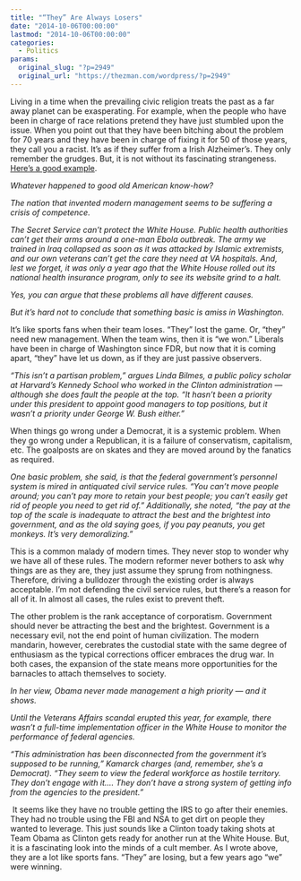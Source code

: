 ```yaml
---
title: "“They” Are Always Losers"
date: "2014-10-06T00:00:00"
lastmod: "2014-10-06T00:00:00"
categories:
  - Politics
params:
  original_slug: "?p=2949"
  original_url: "https://thezman.com/wordpress/?p=2949"
---
```


Living in a time when the prevailing civic religion treats the past as a
far away planet can be exasperating. For example, when the people who
have been in charge of race relations pretend they have just stumbled
upon the issue. When you point out that they have been bitching about
the problem for 70 years and they have been in charge of fixing it for
50 of those years, they call you a racist. It’s as if they suffer from a
Irish Alzheimer’s. They only remember the grudges. But, it is not
without its fascinating strangeness. <a
href="http://www.latimes.com/opinion/op-ed/la-oe-mcmanus-column-competence-20141005-column.html"
rel="noopener" target="_blank">Here’s a good example</a>.

*Whatever happened to good old American know-how?*

*The nation that invented modern management seems to be suffering a
crisis of competence.*

*The Secret Service can’t protect the White House. Public health
authorities can’t get their arms around a one-man Ebola outbreak. The
army we trained in Iraq collapsed as soon as it was attacked by Islamic
extremists, and our own veterans can’t get the care they need at VA
hospitals. And, lest we forget, it was only a year ago that the White
House rolled out its national health insurance program, only to see its
website grind to a halt.*

*Yes, you can argue that these problems all have different causes.*

*But it’s hard not to conclude that something basic is amiss in
Washington.*

It’s like sports fans when their team loses. “They” lost the game. Or,
“they” need new management. When the team wins, then it is “we won.”
Liberals  have been in charge of Washington since FDR, but now that it
is coming apart, “they” have let us down, as if they are just passive
observers.

*“This isn’t a partisan problem,” argues Linda Bilmes, a public policy
scholar at Harvard’s Kennedy School who worked in the Clinton
administration — although she does fault the people at the top. “It
hasn’t been a priority under this president to appoint good managers to
top positions, but it wasn’t a priority under George W. Bush either.”*

When things go wrong under a Democrat, it is a systemic problem. When
they go wrong under a Republican, it is a failure of conservatism,
capitalism, etc. The goalposts are on skates and they are moved around
by the fanatics as required.

*One basic problem, she said, is that the federal government’s personnel
system is mired in antiquated civil service rules. “You can’t move
people around; you can’t pay more to retain your best people; you can’t
easily get rid of people you need to get rid of.” Additionally, she
noted, “the pay at the top of the scale is inadequate to attract the
best and the brightest into government, and as the old saying goes, if
you pay peanuts, you get monkeys. It’s very demoralizing.”*

This is a common malady of modern times. They never stop to wonder why
we have all of these rules. The modern reformer never bothers to ask why
things are as they are, they just assume they sprung from nothingness.
Therefore, driving a bulldozer through the existing order is always
acceptable. I’m not defending the civil service rules, but there’s a
reason for all of it. In almost all cases, the rules exist to prevent
theft.

The other problem is the rank acceptance of corporatism. Government
should never be attracting the best and the brightest. Government is a
necessary evil, not the end point of human civilization. The modern
mandarin, however, cerebrates the custodial state with the same degree
of enthusiasm as the typical corrections officer embraces the drug war.
In both cases, the expansion of the state means more opportunities for
the barnacles to attach themselves to society.

*In her view, Obama never made management a high priority — and it
shows.*

*Until the Veterans Affairs scandal erupted this year, for example,
there wasn’t a full-time implementation officer in the White House to
monitor the performance of federal agencies.*

*“This administration has been disconnected from the government it’s
supposed to be running,” Kamarck charges (and, remember, she’s a
Democrat). “They seem to view the federal workforce as hostile
territory. They don’t engage with it…. They don’t have a strong system
of getting info from the agencies to the president.”*

 It seems like they have no trouble getting the IRS to go after their
enemies. They had no trouble using the FBI and NSA to get dirt on people
they wanted to leverage. This just sounds like a Clinton toady taking
shots at Team Obama as Clinton gets ready for another run at the White
House. But, it is a fascinating look into the minds of a cult member. As
I wrote above, they are a lot like sports fans. “They” are losing, but a
few years ago “we” were winning.
